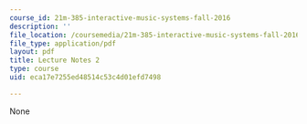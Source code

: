 ```yaml
---
course_id: 21m-385-interactive-music-systems-fall-2016
description: ''
file_location: /coursemedia/21m-385-interactive-music-systems-fall-2016/eca17e7255ed48514c53c4d01efd7498_MIT21M_385F16_L2.pdf
file_type: application/pdf
layout: pdf
title: Lecture Notes 2
type: course
uid: eca17e7255ed48514c53c4d01efd7498

---
```

None